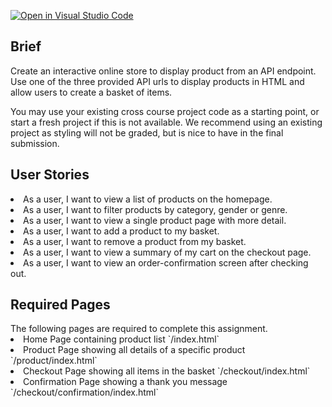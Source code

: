 [![Open in Visual Studio Code](https://classroom.github.com/assets/open-in-vscode-718a45dd9cf7e7f842a935f5ebbe5719a5e09af4491e668f4dbf3b35d5cca122.svg)](https://classroom.github.com/online_ide?assignment_repo_id=12285718&assignment_repo_type=AssignmentRepo)

<h2>Brief</h2>
Create an interactive online store to display product from an API endpoint. Use one of the three provided API urls to display products in HTML and allow users to create a basket of items.

You may use your existing cross course project code as a starting point, or start a fresh project if this is not available. We recommend using an existing project as styling will not be graded, but is nice to have in the final submission.

<h2>User Stories</h2>
<li>As a user, I want to view a list of products on the homepage.</li> 
<li>As a user, I want to filter products by category, gender or genre.</li> 
<li>As a user, I want to view a single product page with more detail.</li>
<li>As a user, I want to add a product to my basket.</li>
<li>As a user, I want to remove a product from my basket.</li>
<li>As a user, I want to view a summary of my cart on the checkout page.</li>
<li>As a user, I want to view an order-confirmation screen after checking out.</li>

<h2>Required Pages</h2>
The following pages are required to complete this assignment.

<li>Home Page containing product list `/index.html`</li>
<li>Product Page showing all details of a specific product `/product/index.html`</li>
<li>Checkout Page showing all items in the basket `/checkout/index.html`</li>
<li>Confirmation Page showing a thank you message `/checkout/confirmation/index.html`</li>
